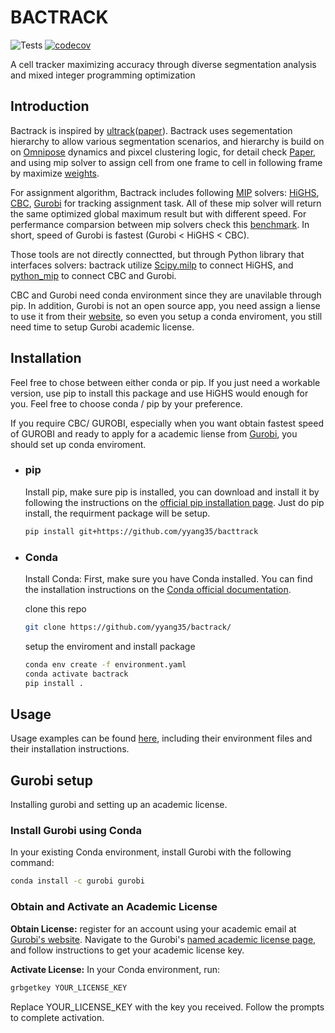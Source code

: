 # BACTRACK

![Tests](https://github.com/yyang35/bactrack/actions/workflows/python-package.yml/badge.svg)
[![codecov](https://codecov.io/gh/yyang35/bactrack/branch/main/graph/badge.svg?token=7ae0e45d-e732-4768-9c09-ec1cb81e712e)](https://codecov.io/gh/yyang35/bactrack)


A cell tracker maximizing accuracy through diverse segmentation analysis and mixed integer programming optimization


## Introduction

Bactrack is inspired by [ultrack](https://github.com/royerlab/ultrack)([paper](https://arxiv.org/abs/2308.04526)). Bactrack uses segementation hierarchy to allow various segmentation scenarios, and hierarchy is build on on [Omnipose](https://github.com/kevinjohncutler/omnipose/) dynamics and pixcel clustering logic, for detail check [Paper](https://www.nature.com/articles/s41592-022-01639-4), and using mip solver to assign cell from one frame to cell in following frame by maximize [weights](https://github.com/yyang35/bactrack/tree/dev/bactrack/tracking/weights). 

For assignment algorithm, Bactrack includes following [MIP](https://en.wikipedia.org/wiki/Integer_programming) solvers: [HiGHS](https://highs.dev/), [CBC](https://www.coin-or.org/Cbc/cbcuserguide.html), [Gurobi](https://www.gurobi.com/solutions/gurobi-optimizer) for tracking assignment task. 
All of these mip solver will return the same optimized global maximum result but with different speed. For perfermance comparsion between mip solvers check this [benchmark](https://plato.asu.edu/ftp/milp.html). 
 In short, speed of Gurobi is fastest (Gurobi < HiGHS < CBC). 

Those tools are not directly connectted, but through Python library that interfaces solvers:  bactrack utilize [Scipy.milp](https://docs.scipy.org/doc/scipy/reference/generated/scipy.optimize.milp.html)
to connect HiGHS, and [python_mip](https://github.com/coin-or/python-mip) to connect CBC and Gurobi. 

CBC and Gurobi need conda environment since they are unavilable through pip. In addition, Gurobi is not an open source app, you need assign a liense to use it from their [website](https://www.gurobi.com/solutions/gurobi-optimizer), so even you setup a conda enviroment, 
you still need time to setup Gurobi academic license. 



## Installation

Feel free to chose between either conda or pip. 
If you just need a workable version, use pip to install this package and use HiGHS would enough for you. Feel free to choose conda / pip by your preference. 

If you require CBC/ GUROBI, especially when you want obtain fastest speed of GUROBI and ready to apply for a academic liense from [Gurobi](https://www.gurobi.com/solutions/gurobi-optimizer), you should set up conda enviroment.

- ### pip
  Install pip,  make sure pip is  installed, you can download and install it by following the instructions on the [official pip installation page](https://pip.pypa.io/en/stable/installation/).
  Just do pip install, the requirment package will be setup. 
  ```bash
  pip install git+https://github.com/yyang35/bacttrack
  ```

- ### Conda

  Install Conda: First, make sure you have Conda installed. You can find the installation instructions on the [Conda official documentation](https://docs.conda.io/projects/conda/en/latest/user-guide/install/index.html).
  
  clone this repo
  ```bash
  git clone https://github.com/yyang35/bactrack/
  ```
  
  setup the enviroment and install package
  ```bash
  conda env create -f environment.yaml
  conda activate bactrack
  pip install .
  ```


## Usage

Usage examples can be found [here](examples), including their environment files and their installation instructions.


## Gurobi setup

Installing gurobi and setting up an academic license.

### Install Gurobi using Conda

In your existing Conda environment, install Gurobi with the following command:

```bash
conda install -c gurobi gurobi
```

### Obtain and Activate an Academic License

**Obtain License:** register for an account using your academic email at [Gurobi's website](https://portal.gurobi.com/iam/login/). Navigate to the Gurobi's [named academic license page](https://www.gurobi.com/features/academic-named-user-license/), and follow instructions to get your academic license key.

**Activate License:** In your Conda environment, run:

```bash
grbgetkey YOUR_LICENSE_KEY
```

Replace YOUR_LICENSE_KEY with the key you received. Follow the prompts to complete activation.
